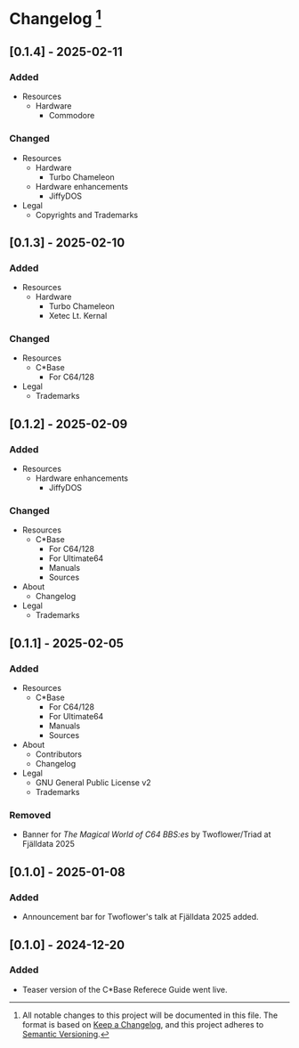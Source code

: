 <!---
## [Unreleased]
### Added
### Changed
### Deprecated
### Removed
### Fixed
--->

# Changelog [^1]

## [0.1.4] - 2025-02-11
### Added
- Resources
    - Hardware
        - Commodore

### Changed
- Resources
    - Hardware
        - Turbo Chameleon
    - Hardware enhancements
        - JiffyDOS
- Legal
    - Copyrights and Trademarks

## [0.1.3] - 2025-02-10
### Added
- Resources
    - Hardware
        - Turbo Chameleon
        - Xetec Lt. Kernal

### Changed
- Resources
    - C*Base
        - For C64/128
- Legal
    - Trademarks

## [0.1.2] - 2025-02-09
### Added
- Resources
    - Hardware enhancements
        - JiffyDOS

### Changed
- Resources
    - C*Base
        - For C64/128
        - For Ultimate64
        - Manuals
        - Sources
- About
    - Changelog
- Legal
    - Trademarks

## [0.1.1] - 2025-02-05
### Added
- Resources
    - C*Base
        - For C64/128
        - For Ultimate64
        - Manuals
        - Sources
- About
    - Contributors
    - Changelog
- Legal
    - GNU General Public License v2
    - Trademarks

### Removed
- Banner for _The Magical World of C64 BBS:es_ by Twoflower/Triad at Fjälldata 2025

## [0.1.0] - 2025-01-08

### Added
- Announcement bar for Twoflower's talk at Fjälldata 2025 added.

## [0.1.0] - 2024-12-20

### Added
- Teaser version of the C\*Base Referece Guide went live.

[^1]:
    All notable changes to this project will be documented in this file.
    The format is based on [Keep a Changelog](https://keepachangelog.com/en/1.1.0/), and this project adheres to [Semantic Versioning](https://semver.org/spec/v2.0.0.html).
